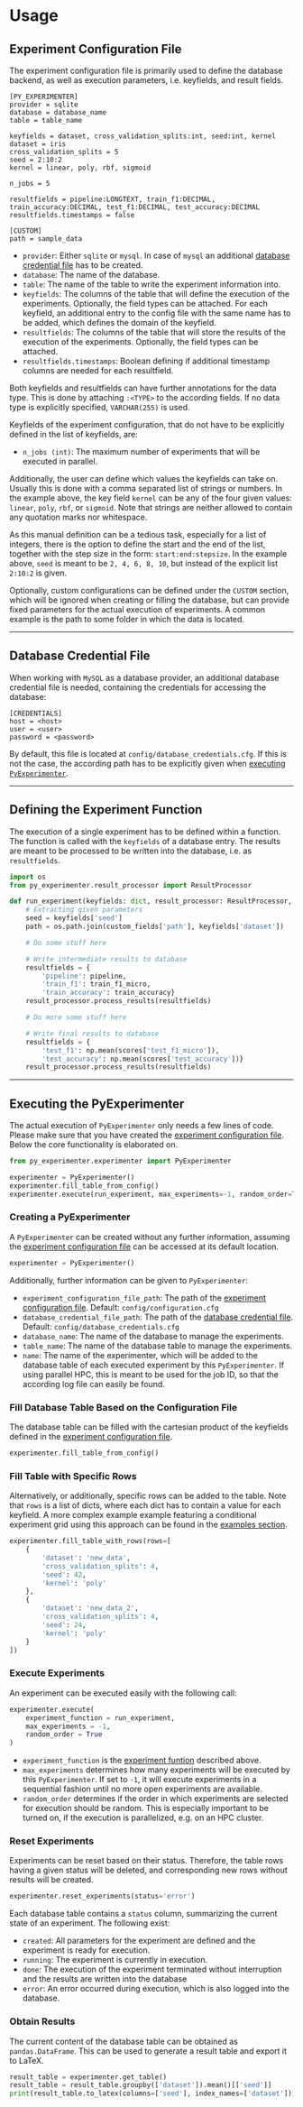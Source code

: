# Usage

## Experiment Configuration File

The experiment configuration file is primarily used to define the database backend, as well as execution parameters, i.e. keyfields, and result fields.

```
[PY_EXPERIMENTER]
provider = sqlite 
database = database_name
table = table_name 

keyfields = dataset, cross_validation_splits:int, seed:int, kernel
dataset = iris
cross_validation_splits = 5
seed = 2:10:2 
kernel = linear, poly, rbf, sigmoid

n_jobs = 5 

resultfields = pipeline:LONGTEXT, train_f1:DECIMAL, train_accuracy:DECIMAL, test_f1:DECIMAL, test_accuracy:DECIMAL
resultfields.timestamps = false

[CUSTOM] 
path = sample_data
```

- `provider`: Either `sqlite` or `mysql`. In case of `mysql` an additional [database credential file](#database-credential-file) has to be created.
- `database`: The name of the database.
- `table`: The name of the table to write the experiment information into.
- `keyfields`: The columns of the table that will define the execution of the experiments. Optionally, the field types can be attached. For each keyfield, an additional entry to the config file with the same name has to be added, which defines the domain of the keyfield.
- `resultfields`: The columns of the table that will store the results of the execution of the experiments. Optionally, the field types can be attached.
- `resultfields.timestamps`: Boolean defining if additional timestamp columns are needed for each resultfield.

Both keyfields and resultfields can have further annotations for the data type. This is done by attaching `:<TYPE>` to the according fields. If no data type is explicitly specified, `VARCHAR(255)` is used.

Keyfields of the experiment configuration, that do not have to be explicitly defined in the list of keyfields, are:

- `n_jobs (int)`: The maximum number of experiments that will be executed in parallel.

Additionally, the user can define which values the keyfields can take on. Usually this is done with a comma separated list of strings or numbers. In the example above, the key field `kernel` can be any of the four given values: `linear`, `poly`, `rbf`, or `sigmoid`. Note that strings are neither allowed to contain any quotation marks nor whitespace.

As this manual definition can be a tedious task, especially for a list of integers, there is the option to define the start and the end of the list, together with the step size in the form: `start:end:stepsize`. In the example above, `seed` is meant to be `2, 4, 6, 8, 10`, but instead of the explicit list `2:10:2` is given.

Optionally, custom configurations can be defined under the `CUSTOM` section, which will be ignored when creating or filling the database, but can provide fixed parameters for the actual execution of experiments. A common example is the path to some folder in which the data is located.

---

## Database Credential File

When working with `MySQL` as a database provider, an additional database credential file is needed, containing the credentials for accessing the database:

```
[CREDENTIALS]
host = <host>
user = <user>
password = <password>
```

By default, this file is located at `config/database_credentials.cfg`. If this is not the case, the according path has to be explicitly given when [executing `PyExperimenter`](#executing-the-pyexperimenter).

---

## Defining the Experiment Function

The execution of a single experiment has to be defined within a function. The function is called with the `keyfields` of a database entry. The results are meant to be processed to be written into the database, i.e. as `resultfields`.

```python
import os
from py_experimenter.result_processor import ResultProcessor

def run_experiment(keyfields: dict, result_processor: ResultProcessor, custom_fields: dict):
    # Extracting given parameters
    seed = keyfields['seed']
    path = os.path.join(custom_fields['path'], keyfields['dataset'])

    # Do some stuff here

    # Write intermediate results to database    
    resultfields = {
        'pipeline': pipeline, 
        'train_f1': train_f1_micro,
        'train_accuracy': train_accuracy}
    result_processor.process_results(resultfields)

    # Do more some stuff here

    # Write final results to database
    resultfields = {
        'test_f1': np.mean(scores['test_f1_micro']),
        'test_accuracy': np.mean(scores['test_accuracy'])}
    result_processor.process_results(resultfields)
```

---

## Executing the PyExperimenter

The actual execution of `PyExperimenter` only needs a few lines of code. Please make sure that you have created the [experiment configuration file](#experiment-configuration-file). Below the core functionality is elaborated on.

```python
from py_experimenter.experimenter import PyExperimenter

experimenter = PyExperimenter()
experimenter.fill_table_from_config()
experimenter.execute(run_experiment, max_experiments=-1, random_order=True)
```

### Creating a PyExperimenter

A `PyExperimenter` can be created without any further information, assuming the [experiment configuration file](#experiment-configuration-file) can be accessed at its default location.

```python
experimenter = PyExperimenter()
```

Additionally, further information can be given to `PyExperimenter`:

- `experiment_configuration_file_path`: The path of the [experiment configuration file](#experiment-configuration-file). Default: `config/configuration.cfg`
- `database_credential_file_path`: The path of the [database credential file](#database-credential-file). Default: `config/database_credentials.cfg`
- `database_name`: The name of the database to manage the experiments.
- `table_name`: The name of the database table to manage the experiments.
- `name`: The name of the experimenter, which will be added to the database table of each executed experiment by this `PyExperimenter`. If using parallel HPC, this is meant to be used for the job ID, so that the according log file can easily be found.

### Fill Database Table Based on the Configuration File

The database table can be filled with the cartesian product of the keyfields defined in the [experiment configuration file](#experiment-configuration-file).

```python
experimenter.fill_table_from_config()
```

### Fill Table with Specific Rows

Alternatively, or additionally, specific rows can be added to the table. Note that `rows` is a list of dicts, where each dict has to contain a value for each keyfield. A more complex example example featuring a conditional experiment grid using this approach can be found in the [examples section](examples).

```python
experimenter.fill_table_with_rows(rows=[
    {
        'dataset': 'new_data', 
        'cross_validation_splits': 4, 
        'seed': 42, 
        'kernel': 'poly'
    },
    {
        'dataset': 'new_data_2', 
        'cross_validation_splits': 4, 
        'seed': 24, 
        'kernel': 'poly'
    }
])
```

### Execute Experiments

An experiment can be executed easily with the following call:

```python
experimenter.execute(
    experiment_function = run_experiment, 
    max_experiments = -1, 
    random_order = True
)
```

- `experiment_function` is the [experiment funtion](#defining-the-experiment-function) described above.
- `max_experiments` determines how many experiments will be executed by this `PyExperimenter`. If set to `-1`, it will execute experiments in a sequential fashion until no more open experiments are available.
- `random_order` determines if the order in which experiments are selected for execution should be random. This is especially important to be turned on, if the execution is parallelized, e.g. on an HPC cluster.  

### Reset Experiments

Experiments can be reset based on their status. Therefore, the table rows having a given status will be deleted, and corresponding new rows without results will be created. 

```python
experimenter.reset_experiments(status='error')
```

Each database table contains a `status` column, summarizing the current state of an experiment. The following exist:

- `created`: All parameters for the experiment are defined and the experiment is ready for execution.
- `running`: The experiment is currently in execution.
- `done`: The execution of the experiment terminated without interruption and the results are written into the database
- `error`: An error occurred during execution, which is also logged into the database.

### Obtain Results

The current content of the database table can be obtained as `pandas.DataFrame`. This can be used to generate a result table and export it to LaTeX.

```python
result_table = experimenter.get_table()
result_table = result_table.groupby(['dataset']).mean()[['seed']]
print(result_table.to_latex(columns=['seed'], index_names=['dataset']))
```
